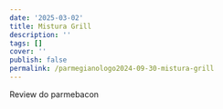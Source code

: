 ```yaml
---
date: '2025-03-02'
title: Mistura Grill
description: ''
tags: []
cover: ''
publish: false
permalink: /parmegianologo2024-09-30-mistura-grill
---
```

Review do parmebacon
